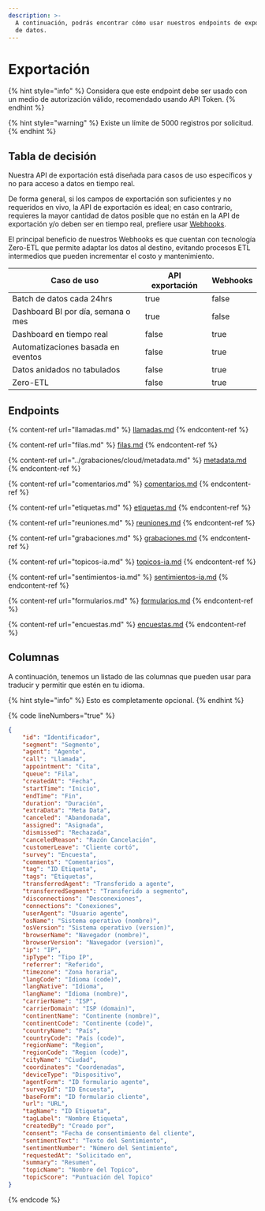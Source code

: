 ```yaml
---
description: >-
  A continuación, podrás encontrar cómo usar nuestros endpoints de exportación
  de datos.
---
```


# Exportación

{% hint style="info" %}
Considera que este endpoint debe ser usado con un medio de autorización válido, recomendado usando API Token.
{% endhint %}

{% hint style="warning" %}
Existe un límite de 5000 registros por solicitud.
{% endhint %}

## Tabla de decisión

Nuestra API de exportación está diseñada para casos de uso específicos y no para acceso a datos en tiempo real.

De forma general, si los campos de exportación son suficientes y no requeridos en vivo, la API de exportación es ideal; en caso contrario, requieres la mayor cantidad de datos posible que no están en la API de exportación y/o deben ser en tiempo real, prefiere usar [Webhooks](broken-reference).

El principal beneficio de nuestros Webhooks es que cuentan con tecnología Zero-ETL que permite adaptar los datos al destino, evitando procesos ETL intermedios que pueden incrementar el costo y mantenimiento.&#x20;

<table><thead><tr><th>Caso de uso</th><th data-type="checkbox">API exportación</th><th data-type="checkbox">Webhooks</th></tr></thead><tbody><tr><td>Batch de datos cada 24hrs</td><td>true</td><td>false</td></tr><tr><td>Dashboard BI por día, semana o mes</td><td>true</td><td>false</td></tr><tr><td>Dashboard en tiempo real</td><td>false</td><td>true</td></tr><tr><td>Automatizaciones basada en eventos</td><td>false</td><td>true</td></tr><tr><td>Datos anidados no tabulados</td><td>false</td><td>true</td></tr><tr><td>Zero-ETL</td><td>false</td><td>true</td></tr></tbody></table>

## Endpoints

{% content-ref url="llamadas.md" %}
[llamadas.md](llamadas.md)
{% endcontent-ref %}

{% content-ref url="filas.md" %}
[filas.md](filas.md)
{% endcontent-ref %}

{% content-ref url="../grabaciones/cloud/metadata.md" %}
[metadata.md](../grabaciones/cloud/metadata.md)
{% endcontent-ref %}

{% content-ref url="comentarios.md" %}
[comentarios.md](comentarios.md)
{% endcontent-ref %}

{% content-ref url="etiquetas.md" %}
[etiquetas.md](etiquetas.md)
{% endcontent-ref %}

{% content-ref url="reuniones.md" %}
[reuniones.md](reuniones.md)
{% endcontent-ref %}

{% content-ref url="grabaciones.md" %}
[grabaciones.md](grabaciones.md)
{% endcontent-ref %}

{% content-ref url="topicos-ia.md" %}
[topicos-ia.md](topicos-ia.md)
{% endcontent-ref %}

{% content-ref url="sentimientos-ia.md" %}
[sentimientos-ia.md](sentimientos-ia.md)
{% endcontent-ref %}

{% content-ref url="formularios.md" %}
[formularios.md](formularios.md)
{% endcontent-ref %}

{% content-ref url="encuestas.md" %}
[encuestas.md](encuestas.md)
{% endcontent-ref %}

## Columnas

A continuación, tenemos un listado de las columnas que pueden usar para traducir y permitir que estén en tu idioma.

{% hint style="info" %}
Esto es completamente opcional.
{% endhint %}

{% code lineNumbers="true" %}
```json
{
    "id": "Identificador",
    "segment": "Segmento",
    "agent": "Agente",
    "call": "Llamada",
    "appointment": "Cita",
    "queue": "Fila",
    "createdAt": "Fecha",
    "startTime": "Inicio",
    "endTime": "Fin",
    "duration": "Duración",
    "extraData": "Meta Data",
    "canceled": "Abandonada",
    "assigned": "Asignada",
    "dismissed": "Rechazada",
    "canceledReason": "Razón Cancelación",
    "customerLeave": "Cliente cortó",
    "survey": "Encuesta",
    "comments": "Comentarios",
    "tag": "ID Etiqueta",
    "tags": "Etiquetas",
    "transferredAgent": "Transferido a agente",
    "transferredSegment": "Transferido a segmento",
    "disconnections": "Desconexiones",
    "connections": "Conexiones",
    "userAgent": "Usuario agente",
    "osName": "Sistema operativo (nombre)",
    "osVersion": "Sistema operativo (version)",
    "browserName": "Navegador (nombre)",
    "browserVersion": "Navegador (version)",
    "ip": "IP",
    "ipType": "Tipo IP",
    "referrer": "Referido",
    "timezone": "Zona horaria",
    "langCode": "Idioma (code)",
    "langNative": "Idioma",
    "langName": "Idioma (nombre)",
    "carrierName": "ISP",
    "carrierDomain": "ISP (domain)",
    "continentName": "Continente (nombre)",
    "continentCode": "Continente (code)",
    "countryName": "País",
    "countryCode": "País (code)",
    "regionName": "Region",
    "regionCode": "Region (code)",
    "cityName": "Ciudad",
    "coordinates": "Coordenadas",
    "deviceType": "Dispositivo",
    "agentForm": "ID formulario agente",
    "surveyId": "ID Encuesta",
    "baseForm": "ID formulario cliente",
    "url": "URL",
    "tagName": "ID Etiqueta",
    "tagLabel": "Nombre Etiqueta",
    "createdBy": "Creado por",
    "consent": "Fecha de consentimiento del cliente",
    "sentimentText": "Texto del Sentimiento",
    "sentimentNumber": "Número del Sentimiento",
    "requestedAt": "Solicitado en",
    "summary": "Resumen",
    "topicName": "Nombre del Topico",
    "topicScore": "Puntuación del Topico"
}
```
{% endcode %}
